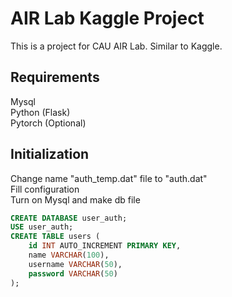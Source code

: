 # AIR Lab Kaggle Project

This is a project for CAU AIR Lab. Similar to Kaggle.

## Requirements

Mysql  
Python (Flask)  
Pytorch (Optional)

## Initialization

Change name "auth_temp.dat" file to "auth.dat"  
Fill configuration  
Turn on Mysql and make db file

```sql
CREATE DATABASE user_auth;
USE user_auth;
CREATE TABLE users (
    id INT AUTO_INCREMENT PRIMARY KEY,
    name VARCHAR(100),
    username VARCHAR(50),
    password VARCHAR(50)
);
```
